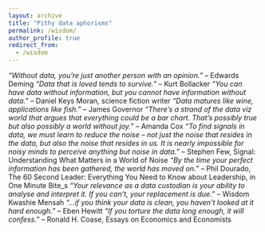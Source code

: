 ```yaml
---
layout: archive
title: "Pithy data aphorisms"
permalink: /wisdom/
author_profile: true
redirect_from:
  - /wisdom
---
```


_“Without data, you’re just another person with an opinion.”_ – Edwards Deming
_“Data that is loved tends to survive.”_ – Kurt Bollacker
_“You can have data without information, but you cannot have information without data.”_ – Daniel Keys Moran, science fiction writer
_“Data matures like wine, applications like fish.”_ – James Governor
_“There’s a strand of the data viz world that argues that everything could be a bar chart. That’s possibly true but also possibly a world without joy.”_ – Amanda Cox
_“To find signals in data, we must learn to reduce the noise – not just the noise that resides in the data, but also the noise that resides in us. It is nearly impossible for noisy minds to perceive anything but noise in data.”_ – Stephen Few, Signal: Understanding What Matters in a World of Noise
_“By the time your perfect information has been gathered, the world has moved on.”_ – Phil Dourado, The 60 Second Leader: Everything You Need to Know about Leadership, in One Minute Bite_s
_“Your relevance as a data custodian is your ability to analyse and interpret it. If you can’t, your replacement is due.”_ – Wisdom Kwashie Mensah
_“…if you think your data is clean, you haven’t looked at it hard enough.”_ – Eben Hewitt
_“If you torture the data long enough, it will confess.”_ – Ronald H. Coase, Essays on Economics and Economists
